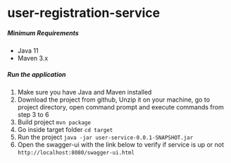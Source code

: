 # user-registration-service
##### Minimum Requirements
-  Java 11
-  Maven 3.x

##### Run the application
1. Make sure you have Java and Maven installed
2. Download the project from github, Unzip it on your machine, go to project directory, open command prompt and execute commands from step 3 to 6
3. Build project
   `mvn package`
4.  Go inside target folder
    `cd target`
5. Run the project
   `java -jar user-service-0.0.1-SNAPSHOT.jar`
6. Open the swagger-ui with the link below to verify if service is up or not
`http://localhost:8080/swagger-ui.html`